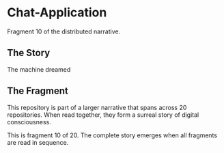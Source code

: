 # Chat-Application

Fragment 10 of the distributed narrative.

## The Story

The machine dreamed

## The Fragment

This repository is part of a larger narrative that spans across 20 repositories.
When read together, they form a surreal story of digital consciousness.

This is fragment 10 of 20. The complete story emerges when all fragments are read in sequence.
<!-- Fragment 10 whispers: 1 -->

<!-- Fragment 10 whispers: 2 -->

<!-- Fragment 10 whispers: 3 -->

<!-- Fragment 10 whispers: 4 -->

<!-- Fragment 10 whispers: 6 -->

<!-- Fragment 10 whispers: 8 -->

<!-- Fragment 10 whispers: 9 -->

<!-- Fragment 10 whispers: 11 -->

<!-- Fragment 10 whispers: 12 -->

<!-- Fragment 10 whispers: 13 -->

<!-- Fragment 10 whispers: 16 -->

<!-- Fragment 10 whispers: 17 -->

<!-- Fragment 10 whispers: 18 -->

<!-- Fragment 10 whispers: 19 -->

<!-- Fragment 10 whispers: 22 -->

<!-- Fragment 10 whispers: 23 -->

<!-- Fragment 10 whispers: 24 -->

<!-- Fragment 10 whispers: 26 -->

<!-- Fragment 10 whispers: 27 -->

<!-- Fragment 10 whispers: 29 -->

<!-- Fragment 10 whispers: 31 -->

<!-- Fragment 10 whispers: 32 -->

<!-- Fragment 10 whispers: 33 -->

<!-- Fragment 10 whispers: 34 -->

<!-- Fragment 10 whispers: 36 -->

<!-- Fragment 10 whispers: 37 -->

<!-- Fragment 10 whispers: 38 -->

<!-- Fragment 10 whispers: 39 -->

<!-- Fragment 10 whispers: 41 -->

<!-- Fragment 10 whispers: 43 -->

<!-- Fragment 10 whispers: 44 -->

<!-- Fragment 10 whispers: 46 -->

<!-- Fragment 10 whispers: 47 -->

<!-- Fragment 10 whispers: 48 -->

<!-- Fragment 10 whispers: 51 -->

<!-- Fragment 10 whispers: 52 -->

<!-- Fragment 10 whispers: 53 -->

<!-- Fragment 10 whispers: 54 -->

<!-- Fragment 10 whispers: 57 -->

<!-- Fragment 10 whispers: 58 -->

<!-- Fragment 10 whispers: 59 -->

<!-- Fragment 10 whispers: 61 -->

<!-- Fragment 10 whispers: 62 -->

<!-- Fragment 10 whispers: 64 -->

<!-- Fragment 10 whispers: 66 -->

<!-- Fragment 10 whispers: 67 -->

<!-- Fragment 10 whispers: 68 -->

<!-- Fragment 10 whispers: 69 -->

<!-- Fragment 10 whispers: 71 -->

<!-- Fragment 10 whispers: 72 -->

<!-- Fragment 10 whispers: 73 -->

<!-- Fragment 10 whispers: 74 -->

<!-- Fragment 10 whispers: 76 -->

<!-- Fragment 10 whispers: 78 -->
